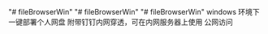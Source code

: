 "# fileBrowserWin" 
"# fileBrowserWin" 
"# fileBrowserWin" 
windows 环境下 一键部署个人网盘 附带钉钉内网穿透，可在内网服务器上使用 公网访问
